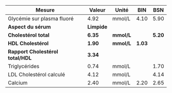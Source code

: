 |              Mesure             |   Valeur  |   Unité  |   BIN  |   BSN  |
|---------------------------------|-----------|----------|--------|--------|
|    Glycémie sur plasma fluoré   |    4.92   |  mmol/L  |  4.10  |  5.90  |
|       **Aspect du sérum**       |**Limpide**|          |        |        |
|      **Cholestérol total**      |  **6.35** |**mmol/L**|        |**5.20**|
|       **HDL Cholestérol**       |  **1.90** |**mmol/L**|**1.03**|        |
|**Rapport Cholestérol total/HDL**|  **3.34** |          |        |        |
|          Triglycérides          |    0.74   |  mmol/L  |        |  1.70  |
|     LDL Cholestérol calculé     |    4.12   |  mmol/L  |        |  4.14  |
|             Calcium             |    2.40   |  mmol/L  |  2.20  |  2.65  |